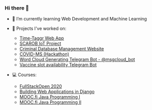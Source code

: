### Hi there 👋
- 🌱 I’m currently learning Web Development and Machine Learning
- 🔭 Projects I've worked on:
  - [Time-Taggr Web App](https://github.com/ericmiranda7/time-taggr)
  - [SCAROB IoT Project](https://github.com/ericmiranda7/scarob)
  - [Criminal Database Management Website](https://criminaldbms.herokuapp.com/)
  - [COVID-MS (Hackathon)](https://unscriptcovidms.herokuapp.com/)
  - [Word Cloud Generating Telegram Bot - @msgcloud_bot](https://github.com/ericmiranda7/tele-wordcloud)
  - [Vaccine slot availability Telegram Bot](https://github.com/ericmiranda7/cowin-bot)

- 💻 Courses:
  - [FullStackOpen 2020](https://studies.cs.helsinki.fi/stats/api/certificate/fullstackopen/en/f87be1598033c0a2d71f8fd168487adb)
  - [Building Web Applications in Django](https://coursera.org/share/765db7943c5d7dd3b9133e2f07aad842)
  - [MOOC.fi Java Programming I](https://certificates.mooc.fi/validate/n8onzheaqyq)
  - [MOOC.fi Java Programming II](https://certificates.mooc.fi/validate/529mfojmihx)

<!--
**ericmiranda7/ericmiranda7** is a ✨ _special_ ✨ repository because its `README.md` (this file) appears on your GitHub profile.

Here are some ideas to get you started:

- 🔭 I’m currently working on ...
- 🌱 I’m currently learning ...
- 👯 I’m looking to collaborate on ...
- 🤔 I’m looking for help with ...
- 💬 Ask me about ...
- 📫 How to reach me: ...
- 😄 Pronouns: ...
- ⚡ Fun fact: ...
-->
